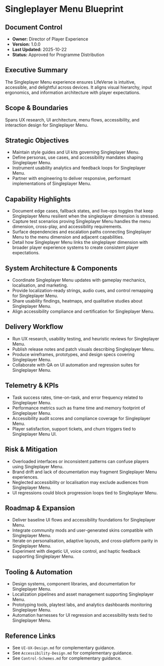 # Singleplayer Menu Blueprint
## Document Control
- **Owner:** Director of Player Experience
- **Version:** 1.0.0
- **Last Updated:** 2025-10-22
- **Status:** Approved for Programme Distribution

## Executive Summary
The Singleplayer Menu experience ensures LifeVerse is intuitive, accessible, and delightful across
devices. It aligns visual hierarchy, input ergonomics, and information architecture with player
expectations.

## Scope & Boundaries
Spans UX research, UI architecture, menu flows, accessibility, and interaction design for
Singleplayer Menu.

## Strategic Objectives
- Maintain style guides and UI kits governing Singleplayer Menu.
- Define personas, use cases, and accessibility mandates shaping Singleplayer Menu.
- Instrument usability analytics and feedback loops for Singleplayer Menu.
- Partner with engineering to deliver responsive, performant implementations of Singleplayer Menu.

## Capability Highlights
- Document edge cases, fallback states, and live-ops toggles that keep Singleplayer Menu resilient when the singleplayer dimension is stressed.
- Capture test scenarios proving Singleplayer Menu handles the menu dimension, cross-play, and accessibility requirements.
- Surface dependencies and escalation paths connecting Singleplayer Menu to the menu dimension and adjacent capabilities.
- Detail how Singleplayer Menu links the singleplayer dimension with broader player experience systems to create consistent player expectations.

## System Architecture & Components
- Coordinate Singleplayer Menu updates with gameplay mechanics, localisation, and marketing.
- Provide localization-ready strings, audio cues, and control remapping for Singleplayer Menu.
- Share usability findings, heatmaps, and qualitative studies about Singleplayer Menu.
- Align accessibility compliance and certification for Singleplayer Menu.

## Delivery Workflow
- Run UX research, usability testing, and heuristic reviews for Singleplayer Menu.
- Publish release notes and patch visuals describing Singleplayer Menu.
- Produce wireframes, prototypes, and design specs covering Singleplayer Menu.
- Collaborate with QA on UI automation and regression suites for Singleplayer Menu.

## Telemetry & KPIs
- Task success rates, time-on-task, and error frequency related to Singleplayer Menu.
- Performance metrics such as frame time and memory footprint of Singleplayer Menu.
- Accessibility audit scores and compliance coverage for Singleplayer Menu.
- Player satisfaction, support tickets, and churn triggers tied to Singleplayer Menu UI.

## Risk & Mitigation
- Overloaded interfaces or inconsistent patterns can confuse players using Singleplayer Menu.
- Brand drift and lack of documentation may fragment Singleplayer Menu experiences.
- Neglected accessibility or localisation may exclude audiences from Singleplayer Menu.
- UI regressions could block progression loops tied to Singleplayer Menu.

## Roadmap & Expansion
- Deliver baseline UI flows and accessibility foundations for Singleplayer Menu.
- Integrate community mods and user-generated skins compatible with Singleplayer Menu.
- Iterate on personalisation, adaptive layouts, and cross-platform parity in Singleplayer Menu.
- Experiment with diegetic UI, voice control, and haptic feedback supporting Singleplayer Menu.

## Tooling & Automation
- Design systems, component libraries, and documentation for Singleplayer Menu.
- Localization pipelines and asset management supporting Singleplayer Menu.
- Prototyping tools, playtest labs, and analytics dashboards monitoring Singleplayer Menu.
- Automation harnesses for UI regression and accessibility tests tied to Singleplayer Menu.

## Reference Links
- See `UI-UX-Design.md` for complementary guidance.
- See `Accessibility-Design.md` for complementary guidance.
- See `Control-Schemes.md` for complementary guidance.
